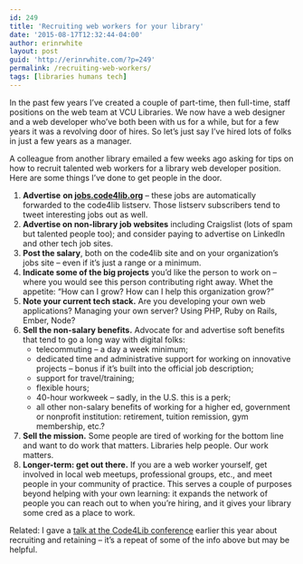 ```yaml
---
id: 249
title: 'Recruiting web workers for your library'
date: '2015-08-17T12:32:44-04:00'
author: erinrwhite
layout: post
guid: 'http://erinrwhite.com/?p=249'
permalink: /recruiting-web-workers/
tags: [libraries humans tech]
---
```


In the past few years I’ve created a couple of part-time, then full-time, staff positions on the web team at VCU Libraries. We now have a web designer and a web developer who’ve both been with us for a while, but for a few years it was a revolving door of hires. So let’s just say I’ve hired lots of folks in just a few years as a manager.

A colleague from another library emailed a few weeks ago asking for tips on how to recruit talented web workers for a library web developer position. Here are some things I’ve done to get people in the door.

1. **Advertise** **on [jobs.code4lib.org](http://jobs.code4lib.org/)** – these jobs are automatically forwarded to the code4lib listserv. Those listserv subscribers tend to tweet interesting jobs out as well.
2. **Advertise on non-library job websites** including Craigslist (lots of spam but talented people too); and consider paying to advertise on LinkedIn and other tech job sites.
3. **Post the salary**, both on the code4lib site and on your organization’s jobs site – even if it’s just a range or a minimum.
4. **Indicate some of the big projects** you’d like the person to work on – where you would see this person contributing right away. Whet the appetite: “How can I grow? How can I help this organization grow?”
5. **Note your current tech stack.** Are you developing your own web applications? Managing your own server? Using PHP, Ruby on Rails, Ember, Node?
6. **Sell the non-salary benefits.** Advocate for and advertise soft benefits that tend to go a long way with digital folks: 
    - telecommuting – a day a week minimum;
    - dedicated time and administrative support for working on innovative projects – bonus if it’s built into the official job description;
    - support for travel/training;
    - flexible hours;
    - 40-hour workweek – sadly, in the U.S. this is a perk;
    - all other non-salary benefits of working for a higher ed, government or nonprofit institution: retirement, tuition remission, gym membership, etc.?
7. **Sell the mission.** Some people are tired of working for the bottom line and want to do work that matters. Libraries help people. Our work matters.
8. **Longer-term: get out there.** If you are a web worker yourself, get involved in local web meetups, professional groups, etc., and meet people in your community of practice. This serves a couple of purposes beyond helping with your own learning: it expands the network of people you can reach out to when you’re hiring, and it gives your library some cred as a place to work.

Related: I gave a [talk at the Code4Lib conference](https://github.com/erinrwhite/managing-humans#recruiting-and-hiring) earlier this year about recruiting and retaining – it’s a repeat of some of the info above but may be helpful.